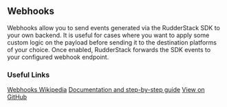 ## Webhooks
Webhooks allow you to send events generated via the RudderStack SDK to your own backend. It is useful for cases where you want to apply some custom logic on the payload before sending it to the destination platforms of your choice. Once enabled, RudderStack forwards the SDK events to your configured webhook endpoint.

### Useful Links

[Webhooks Wikipedia][]
[Documentation and step-by-step guide][]
[View on GitHub][]

[//]: # "These are reference links used in the body of this note and get stripped out when the markdown processor does its job. There is no need to format nicely because it shouldn't be seen. Thanks SO - http://stackoverflow.com/questions/4823468/store-comments-in-markdown-syntax"
[webhooks wikipedia]: https://en.wikipedia.org/wiki/Webhook
[documentation and step-by-step guide]: https://docs.rudderstack.com/destinations/webhooks
[documentation]: https://docs.rudderstack.com/
[view on github]: https://github.com/rudderlabs/rudder-transformer/tree/master/v0/destinations/webhook
